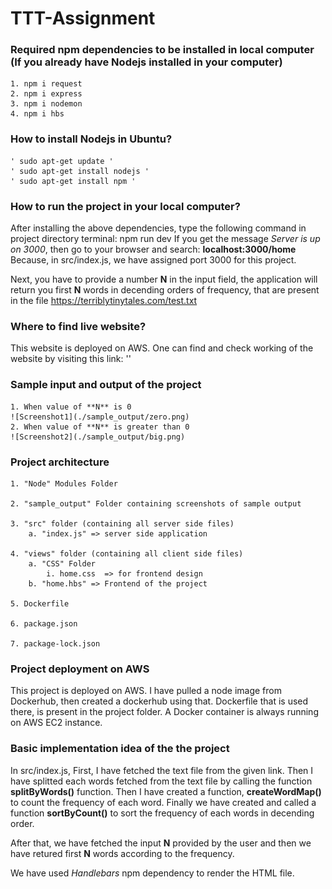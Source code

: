 # TTT-Assignment

### Required npm dependencies to be installed in local computer (If you already have Nodejs installed in your computer)
    1. npm i request
    2. npm i express
    3. npm i nodemon
    4. npm i hbs

### How to install Nodejs in Ubuntu?
    ' sudo apt-get update '
    ' sudo apt-get install nodejs '
    ' sudo apt-get install npm ' 

### How to run the project in your local computer?
After installing the above dependencies, type the following command in project directory terminal:
    npm run dev
If you get the message *Server is up on 3000*, then go to your browser and search:
    **localhost:3000/home**
Because, in src/index.js, we have assigned port 3000 for this project. 

Next, you have to provide a number **N** in the input field, the application will return you first **N** words in decending orders of frequency, that are present in the file https://terriblytinytales.com/test.txt 


### Where to find live website?
This website is deployed on AWS. One can find and check working of the website by visiting this link:
    ''

### Sample input and output of the project

    1. When value of **N** is 0
    ![Screenshot1](./sample_output/zero.png)
    2. When value of **N** is greater than 0
    ![Screenshot2](./sample_output/big.png)

### Project architecture 
    1. "Node" Modules Folder

    2. "sample_output" Folder containing screenshots of sample output 

    3. "src" folder (containing all server side files)
        a. "index.js" => server side application
    
    4. "views" folder (containing all client side files)
        a. "CSS" Folder
            i. home.css  => for frontend design
        b. "home.hbs" => Frontend of the project

    5. Dockerfile

    6. package.json

    7. package-lock.json

### Project deployment on AWS
This project is deployed on AWS. I have pulled a node image from Dockerhub, then created a dockerhub using that. Dockerfile that is used there, is present in the project folder.
A Docker container is always running on AWS EC2 instance.


### Basic implementation idea of the the project
In src/index.js,
First, I have fetched the text file from the given link. Then I have splitted each words fetched from the text file by calling the function **splitByWords()** function. Then I have created a function, **createWordMap()** to count the frequency of each word. Finally we have created and called a function **sortByCount()** to sort the frequency of each words in decending order.

 After that, we have fetched the input **N** provided by the user and then we have retured first **N** words according to the frequency.

 We have used *Handlebars* npm dependency to render the HTML file.

